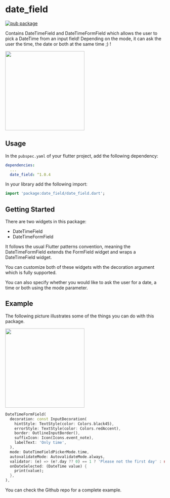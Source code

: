 # date_field

[![pub package](https://img.shields.io/pub/v/date_field.svg)](https://pub.dartlang.org/packages/date_field)


Contains DateTimeField and DateTimeFormField which allows the user to pick a DateTime from an input field! Depending on
the mode, it can ask the user the time, the date or both at the same time ;) !

<img src='https://raw.githubusercontent.com/GaspardMerten/date_field/master/example/example.PNG' height='250px'></img>

## Usage

In the `pubspec.yaml` of your flutter project, add the following dependency:

```yaml
dependencies:
  ...
  date_field: ^1.0.4
```

In your library add the following import:

```dart
import 'package:date_field/date_field.dart';
```


## Getting Started

There are two widgets in this package:

- DateTimeField
- DateTimeFormField

It follows the usual Flutter patterns convention, meaning the DateTimeFormField extends the FormField widget and wraps a DateTimeField widget.

You can customize both of these widgets with the decoration argument which is fully supported.

You can also specify whether you would like to ask the user for a date, a time or both using the mode parameter. 

## Example

The following picture illustrates some of the things you can do with this package.

<img src='https://raw.githubusercontent.com/GaspardMerten/date_field/master/example/demo.gif' height='250px'></img>


``` dart
DateTimeFormField(
  decoration: const InputDecoration(
    hintStyle: TextStyle(color: Colors.black45),
    errorStyle: TextStyle(color: Colors.redAccent),
    border: OutlineInputBorder(),
    suffixIcon: Icon(Icons.event_note),
    labelText: 'Only time',
  ),
  mode: DateTimeFieldPickerMode.time,
  autovalidateMode: AutovalidateMode.always,
  validator: (e) => (e?.day ?? 0) == 1 ? 'Please not the first day' : null,
  onDateSelected: (DateTime value) {
    print(value);
  },
),
```

You can check the Github repo for a complete example. 